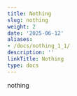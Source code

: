 ```yaml
---
title: Nothing
slug: nothing
weight: 2
date: '2025-06-12'
aliases:
- /docs/nothing_1_1/
description: ''
linkTitle: Nothing
type: docs
---
```


nothing
